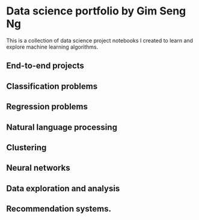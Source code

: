 # Data science portfolio by Gim Seng Ng

This is a collection of data science project notebooks I created to learn and explore machine learning algorithms.

## End-to-end projects


## Classification problems

## Regression problems

## Natural language processing


## Clustering

## Neural networks

## Data exploration and analysis


## Recommendation systems.




